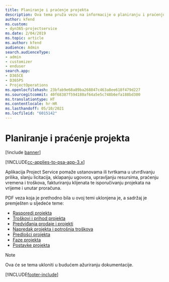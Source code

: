 ```yaml
---
title: Planiranje i praćenje projekta
description: Ova tema pruža vezu na informacije o planiranju i praćenju u značajci Project Service Automation.
author: kfend
ms.custom:
- dyn365-projectservice
ms.date: 2/04/2019
ms.topic: article
ms.author: kfend
audience: Admin
search.audienceType:
- admin
- customizer
- enduser
search.app:
- D365CE
- D365PS
- ProjectOperations
ms.openlocfilehash: 23bfab9e68a89ba268847c463a8ee618f479d227
ms.sourcegitcommit: 40f68387f594180af64a5e5c748b6efa188bd300
ms.translationtype: HT
ms.contentlocale: hr-HR
ms.lasthandoff: 05/10/2021
ms.locfileid: "6015142"
---
```

# <a name="project-planning-and-tracking"></a>Planiranje i praćenje projekta

[!include [banner](../../includes/psa-now-project-operations.md)]

[!INCLUDE[cc-applies-to-psa-app-3.x](../../includes/cc-applies-to-psa-app-3x.md)]

Aplikacija Project Service pomaže ustanovama ili tvrtkama u utvrđivanju prilika, slanju licitacija, sklapanju ugovora, upravljanju resursima, praćenju vremena i troškova, fakturiranju klijenata te isporučivanju projekata na vrijeme i unutar proračuna. 

PDF veza koja je prethodno bila u ovoj temi uklonjena je, a sadržaj je premješten u sljedeće teme:

- [Rasporedi projekta](../project-creating.md)
- [Troškovi i prihod projekta](../project-estimating.md)
- [Predviđanja prodaje i projekti](../project-leveraging.md)
- [Napredak projekta i potrošnja troškova](../project-tracking.md)
- [Predlošci projekta](../project-templates.md)
- [Faze projekta](../project-stages.md)
- [Postavke projekta](../project-settings.md)

> [!NOTE]
> Ova će se tema ukloniti u budućem ažuriranju dokumentacije. 


[!INCLUDE[footer-include](../../includes/footer-banner.md)]